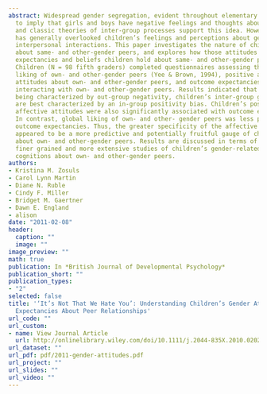 ```yaml
---
abstract: Widespread gender segregation, evident throughout elementary school, seems
  to imply that girls and boys have negative feelings and thoughts about one another,
  and classic theories of inter-group processes support this idea. However, research
  has generally overlooked children’s feelings and perceptions about gender-related
  interpersonal interactions. This paper investigates the nature of children’s attitudes
  about same- and other-gender peers, and explores how those attitudes relate to the
  expectancies and beliefs children hold about same- and other-gender peer interactions.
  Children (N = 98 fifth graders) completed questionnaires assessing their global
  liking of own- and other-gender peers (Yee & Brown, 1994), positive and negative
  attitudes about own- and other-gender peers, and outcome expectancies related to
  interacting with own- and other-gender peers. Results indicated that rather than
  being characterized by out-group negativity, children’s inter-group gender attitudes
  are best characterized by an in-group positivity bias. Children’s positive and negative
  affective attitudes were also significantly associated with outcome expectancies.
  In contrast, global liking of own- and other- gender peers was less predictive of
  outcome expectancies. Thus, the greater specificity of the affective attitude measures
  appeared to be a more predictive and potentially fruitful gauge of children’s feelings
  about own- and other-gender peers. Results are discussed in terms of the need for
  finer grained and more extensive studies of children’s gender-related feelings and
  cognitions about own- and other-gender peers.
authors:
- Kristina M. Zosuls
- Carol Lynn Martin
- Diane N. Ruble
- Cindy F. Miller
- Bridget M. Gaertner
- Dawn E. England
- alison
date: "2011-02-08"
header:
  caption: ""
  image: ""
image_preview: ""
math: true
publication: In *British Journal of Developmental Psychology*
publication_short: ""
publication_types:
- "2"
selected: false
title: '‘It’s Not That We Hate You’: Understanding Children’s Gender Attitudes and
  Expectancies About Peer Relationships'
url_code: ""
url_custom:
- name: View Journal Article
  url: http://onlinelibrary.wiley.com/doi/10.1111/j.2044-835X.2010.02023.x/abstract;jsessionid=4B4E1A5C0156B539AAD5E93D9B147967.f03t02
url_dataset: ""
url_pdf: pdf/2011-gender-attitudes.pdf
url_project: ""
url_slides: ""
url_video: ""
---
```

